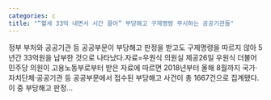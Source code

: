 ```yaml
---
categories: c
title: "“혈세 33억 내면서 시간 끌어” 부당해고 구제명령 무시하는 공공기관들"
---
```

 정부 부처와 공공기관 등 공공부문이 부당해고 판정을 받고도 구제명령을 따르지 않아 5년간 33억원을 납부한 것으로 나타났다.자료=우원식 의원실 제공26일 우원식 더불어민주당 의원이 고용노동부로부터 받은 자료에 따르면 2018년부터 올해 8월까지 국가·자치단체·공공기관 등 공공부문에서 접수된 부당해고 사건이 총 1667건으로 집계됐다. 이 중 부당해고 판정...